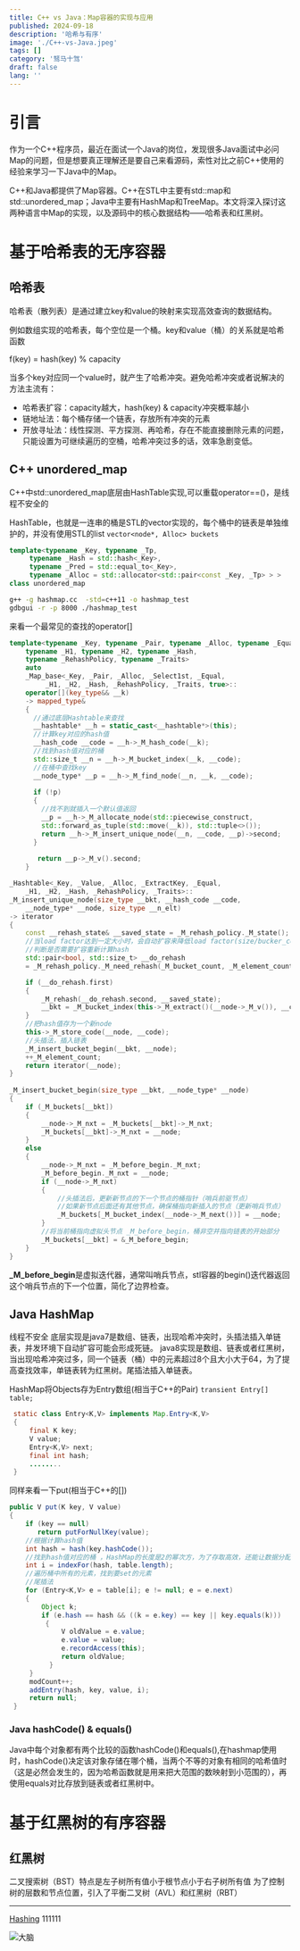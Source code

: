 ```yaml
---
title: C++ vs Java：Map容器的实现与应用
published: 2024-09-18
description: '哈希与有序'
image: './C++-vs-Java.jpeg'
tags: []
category: '驽马十驾'
draft: false 
lang: ''
---
```

# 引言
作为一个C++程序员，最近在面试一个Java的岗位，发现很多Java面试中必问Map的问题，但是想要真正理解还是要自己来看源码，索性对比之前C++使用的经验来学习一下Java中的Map。

C++和Java都提供了Map容器。C++在STL中主要有std::map和std::unordered_map；Java中主要有HashMap和TreeMap。本文将深入探讨这两种语言中Map的实现，以及源码中的核心数据结构——哈希表和红黑树。

# 基于哈希表的无序容器
## 哈希表
哈希表（散列表）是通过建立key和value的映射来实现高效查询的数据结构。

例如数组实现的哈希表，每个空位是一个桶。key和value（桶）的关系就是哈希函数

f(key) = hash(key) % capacity

当多个key对应同一个value时，就产生了哈希冲突。避免哈希冲突或者说解决的方法主流有：
- 哈希表扩容：capacity越大，hash(key) & capacity冲突概率越小
- 链地址法：每个桶存储一个链表，存放所有冲突的元素
- 开放寻址法：线性探测、平方探测、再哈希，存在不能直接删除元素的问题，只能设置为可继续遍历的空桶，哈希冲突过多的话，效率急剧变低。

## C++ unordered_map
C++中std::unordered_map底层由HashTable实现,可以重载operator==()，是线程不安全的

HashTable，也就是一连串的桶是STL的vector实现的，每个桶中的链表是单独维护的，并没有使用STL的list
`vector<node*, Alloc> buckets`
```cpp
template<typename _Key, typename _Tp,
	 typename _Hash = std::hash<_Key>,
	 typename _Pred = std::equal_to<_Key>,
	 typename _Alloc = std::allocator<std::pair<const _Key, _Tp> > >
class unordered_map
```
```bash
g++ -g hashmap.cc  -std=c++11 -o hashmap_test
gdbgui -r -p 8000 ./hashmap_test
```
来看一个最常见的查找的operator[]
```cpp
template<typename _Key, typename _Pair, typename _Alloc, typename _Equal,
	typename _H1, typename _H2, typename _Hash,
	typename _RehashPolicy, typename _Traits>
	auto
	_Map_base<_Key, _Pair, _Alloc, _Select1st, _Equal,
	     _H1, _H2, _Hash, _RehashPolicy, _Traits, true>::
	operator[](key_type&& __k)
	-> mapped_type&
    {
      //通过底层Hashtable来查找
      __hashtable* __h = static_cast<__hashtable*>(this);
      //计算key对应的hash值
      __hash_code __code = __h->_M_hash_code(__k);
      //找到hash值对应的桶
      std::size_t __n = __h->_M_bucket_index(__k, __code);
      //在桶中查找key
      __node_type* __p = __h->_M_find_node(__n, __k, __code);
 
      if (!p)
      {
        //找不到就插入一个默认值返回
		__p = __h->_M_allocate_node(std::piecewise_construct,
		std::forward_as_tuple(std::move(__k)), std::tuple<>());
		return __h->_M_insert_unique_node(__n, __code, __p)->second;
      }
    
       return __p->_M_v().second;
    }
```

```cpp
_Hashtable<_Key, _Value, _Alloc, _ExtractKey, _Equal,
	_H1, _H2, _Hash, _RehashPolicy, _Traits>::
_M_insert_unique_node(size_type __bkt, __hash_code __code,
	__node_type* __node, size_type __n_elt)
-> iterator
{
    const __rehash_state& __saved_state = _M_rehash_policy._M_state(); //return _M_next_resize;
    //当load factor达到一定大小时，会自动扩容来降低load factor(size/bucker_count)
    //判断是否需要扩容重新计算hash
    std::pair<bool, std::size_t> __do_rehash
    = _M_rehash_policy._M_need_rehash(_M_bucket_count, _M_element_count, __n_elt);

    if (__do_rehash.first)
    {
        _M_rehash(__do_rehash.second, __saved_state);
        __bkt = _M_bucket_index(this->_M_extract()(__node->_M_v()), __code);
    }
    //把hash值存为一个新node
    this->_M_store_code(__node, __code);
    //头插法，插入链表
    _M_insert_bucket_begin(__bkt, __node);
    ++_M_element_count;
    return iterator(__node);
}
 
_M_insert_bucket_begin(size_type __bkt, __node_type* __node)
{
    if (_M_buckets[__bkt])
    {
        __node->_M_nxt = _M_buckets[__bkt]->_M_nxt;
        _M_buckets[__bkt]->_M_nxt = __node;
    }
    else
    {
        __node->_M_nxt = _M_before_begin._M_nxt;
        _M_before_begin._M_nxt = __node;
        if (__node->_M_nxt)
        {
            //头插法后，更新新节点的下一个节点的桶指针（哨兵前驱节点）
            //如果新节点后面还有其他节点，确保桶指向新插入的节点（更新哨兵节点）
            _M_buckets[_M_bucket_index(__node->_M_next())] = __node;
        }
        //将当前桶指向虚拟头节点 _M_before_begin，桶非空并指向链表的开始部分
        _M_buckets[__bkt] = &_M_before_begin;
    }
}
```
**_M_before_begin**是虚拟迭代器，通常叫哨兵节点，stl容器的begin()迭代器返回这个哨兵节点的下一个位置，简化了边界检查。

## Java HashMap
线程不安全
底层实现是java7是数组、链表，出现哈希冲突时，头插法插入单链表，并发环境下自动扩容可能会形成死链。
java8实现是数组、链表或者红黑树，当出现哈希冲突过多，同一个链表（桶）中的元素超过8个且大小大于64，为了提高查找效率，单链表转为红黑树。尾插法插入单链表。

HashMap将Objects存为Entry数组(相当于C++的Pair)
`transient Entry[] table;`
```java
 static class Entry<K,V> implements Map.Entry<K,V> 
 {
     final K key;
     V value;
     Entry<K,V> next;
     final int hash;
     ........
 }
```

同样来看一下put(相当于C++的[])
```java
public V put(K key, V value) 
{
    if (key == null)
       return putForNullKey(value);
    //根据计算hash值
    int hash = hash(key.hashCode());
    //找到hash值对应的桶 ，HashMap的长度是2的幂次方，为了存取高效，还能让数据分配更均匀，减少碰撞
    int i = indexFor(hash, table.length);
    //遍历桶中所有的元素，找到要set的元素
    //尾插法
    for (Entry<K,V> e = table[i]; e != null; e = e.next) 
    {
        Object k;
        if (e.hash == hash && ((k = e.key) == key || key.equals(k))) 
         {
             V oldValue = e.value;
             e.value = value;
             e.recordAccess(this);
             return oldValue;
          }
     }
     modCount++;
     addEntry(hash, key, value, i);
     return null;
 }
```

### Java hashCode() & equals()
Java中每个对象都有两个比较的函数hashCode()和equals(),在hashmap使用时，hashCode()决定该对象存储在哪个桶，当两个不等的对象有相同的哈希值时（这是必然会发生的，因为哈希函数就是用来把大范围的数映射到小范围的），再使用equals对比存放到链表或者红黑树中。

# 基于红黑树的有序容器

## 红黑树
二叉搜索树（BST）特点是左子树所有值小于根节点小于右子树所有值
为了控制树的层数和节点位置，引入了平衡二叉树（AVL）和红黑树（RBT）
















---
[Hashing](https://samwho.dev/hashing/)
111111


![大脑](/images/02-C++vsJava/C++-vs-Java.jpeg)
